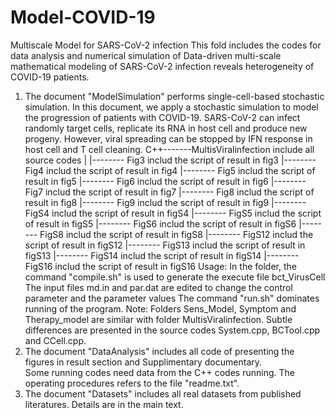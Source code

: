 # Model-COVID-19
Multiscale Model for SARS-CoV-2 infection
This fold includes the codes for data analysis and numerical simulation of Data-driven multi-scale mathematical modeling of SARS-CoV-2 infection reveals heterogeneity of COVID-19 patients.
1. The document "ModelSimulation" performs single-cell-based stochastic simulation. In this document, we  apply a stochastic simulation to model the progression of patients with COVID-19. SARS-CoV-2 can infect randomly target cells, replicate its RNA in host cell and produce new progeny. However, viral spreading can be stopped by IFN response in host cell and T cell cleaning.
 C++-------MultisViralinfection include all source codes
 |
 |-------- Fig3  includ the script of result in fig3
 |-------- Fig4  includ the script of result in fig4
 |-------- Fig5  includ the script of result in fig5
 |-------- Fig6  includ the script of result in fig6
 |-------- Fig7  includ the script of result in fig7
 |-------- Fig8  includ the script of result in fig8
 |-------- Fig9  includ the script of result in fig9
 |-------- FigS4  includ the script of result in figS4
 |-------- FigS5  includ the script of result in figS5
 |-------- FigS6 includ the script of result in figS6
 |-------- FigS8  includ the script of result in figS8
 |-------- FigS12  includ the script of result in figS12
 |-------- FigS13  includ the script of result in figS13
 |-------- FigS14 includ the script of result in figS14
 |-------- FigS16  includ the script of result in figS16
Usage:
In the folder, the command "compile.sh" is used to generate the execute file bct_VirusCell
The input files md.in and par.dat are edited to change the control parameter and the parameter values
The command "run.sh" dominates running of the program.
Note: Folders Sens_Model, Symptom and Therapy_model are similar with folder MultisViralinfection. 
Subtle differences are presented in the source codes System.cpp, BCTool.cpp and CCell.cpp.
2. The document "DataAnalysis" includes all code of presenting the figures in result section and Supplimentary documentary.  
Some running codes need data from the C++ codes running. The operating procedures refers to the file "readme.txt".
3. The document "Datasets" includes all real datasets from published literatures. Details are in the main text.
